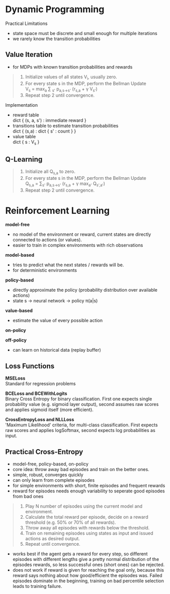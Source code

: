 # Dynamic Programming

Practical Limitations
- state space must be discrete and small enough for multiple iterations
- we rarely know the transition probabilities

## Value Iteration

- for MDPs with known transition probabilities and rewards

> 1. Initialize values of all states V<sub>i</sub>, usually zero.
> 2. For every state s in the MDP, perform the Bellman Update  
V<sub>s</sub> = max<sub>a</sub> &sum; <sub>s'</sub> p<sub>a,s->s'</sub> (r<sub>s,a</sub> + &gamma; V<sub>s'</sub>)
> 3. Repeat step 2 until convergence.

Implementation
- reward table  
    dict { (s, a, s') : immediate reward }
- transitions table to estimate transition probabilities  
    dict { (s,a) : dict { s' : count } }
- value table  
    dict { s : V<sub>s</sub> }

## Q-Learning

> 1. Initialize all Q<sub>s,a</sub> to zero.
> 2. For every state s in the MDP, perform the Bellman Update  
Q<sub>s,a</sub> = &sum;<sub>s'</sub> p<sub>a,s->s'</sub> (r<sub>s,a</sub> + &gamma; max<sub>a'</sub> Q<sub>s',a'</sub>)
> 3. Repeat step 2 until convergence.


# Reinforcement Learning

**model-free**  
- no model of the environment or reward, current states are directly connected to actions (or values).
- easier to train in complex environments with rich observations


**model-based**  
- tries to predict what the next states / rewards will be.
- for deterministic environments

**policy-based**  
- directly approximate the policy (probability distribution over available actions)
- state s &rarr; neural network &rarr; policy &pi;(a|s)

**value-based**  
- estimate the value of every possible action

**on-policy**  

**off-policy**  
- can learn on historical data (replay buffer)

## Loss Functions

**MSELoss**  
Standard for regression problems

**BCELoss and BCEWithLogits**  
Binary Cross Entropy for binary classification. First one expects single probability value (e.g. sigmoid layer output), second assumes raw scores and applies sigmoid itself (more efficient).

**CrossEntropyLoss and NLLLoss**  
'Maximum Likelihood' criteria, for multi-class classification. First expects raw scores and applies logSoftmax, second expects log probabilities as input.

## Practical Cross-Entropy

- model-free, policy-based, on-policy
- core idea: throw away bad episodes and train on the better ones.
- simple, robust, converges quickly
- can only learn from complete episodes
- for simple environments with short, finite episodes and frequent rewards
- reward for episodes needs enough variability to seperate good episodes from bad ones

> 1. Play N number of episodes using the current model and environment.
> 2. Calculate the total reward per episode, decide on a reward threshold (e.g. 50% or 70% of all rewards).
> 3. Throw away all episodes with rewards below the threshold.
> 4. Train on remaining episodes using states as input and issued actions as desired output.
> 5. Repeat until convergence.

- works best if the agent gets a reward for every step, so different episodes with different lengths give a pretty normal distribution of the episodes rewards, so less successful ones (short ones) can be rejected.
- does not work if reward is given for reaching the goal only, because this reward says nothing about how good/efficient the episodes was. Failed episodes dominate in the beginning, training on bad percentile selection leads to training failure.

